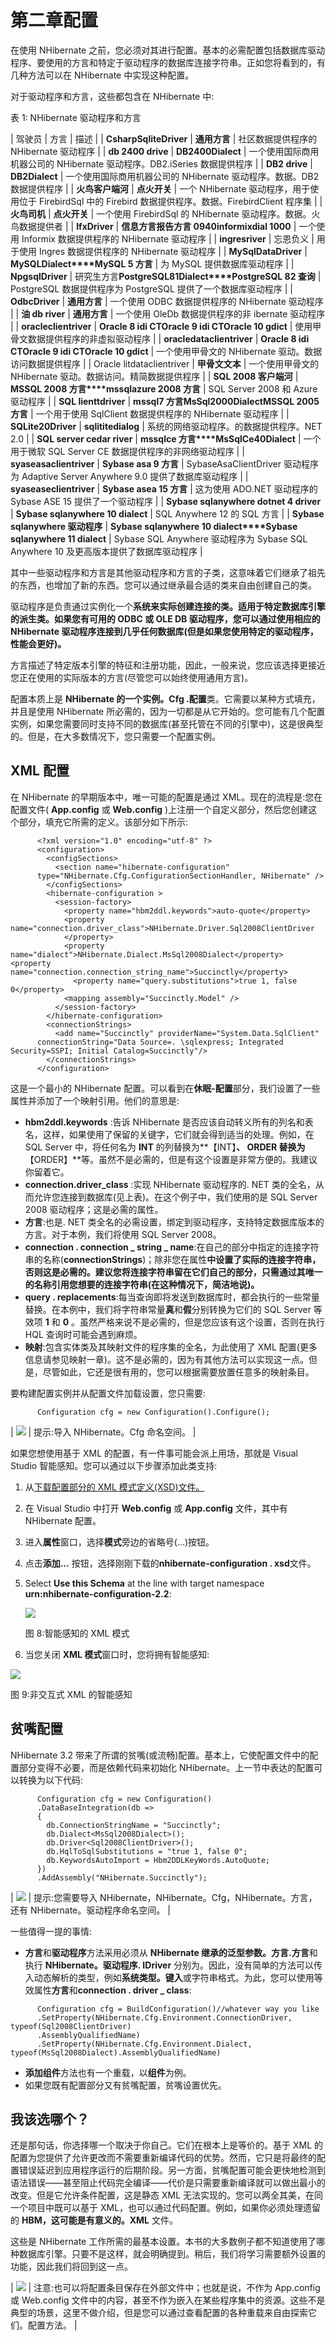 # 第二章配置

在使用 NHibernate 之前，您必须对其进行配置。基本的必需配置包括数据库驱动程序、要使用的方言和特定于驱动程序的数据库连接字符串。正如您将看到的，有几种方法可以在 NHibernate 中实现这种配置。

对于驱动程序和方言，这些都包含在 NHibernate 中:

表 1: NHibernate 驱动程序和方言

| 驾驶员 | 方言 | 描述 |
| **CsharpSqliteDriver** | **通用方言** | 社区数据提供程序的 NHibernate 驱动程序 |
| **db 2400 drive** | **DB2400Dialect** | 一个使用国际商用机器公司的 NHibernate 驱动程序。DB2.iSeries 数据提供程序 |
| **DB2 drive** | **DB2Dialect** | 一个使用国际商用机器公司的 NHibernate 驱动程序。数据。DB2 数据提供程序 |
| **火鸟客户端河** | **点火开关** | 一个 NHibernate 驱动程序，用于使用位于 FirebirdSql 中的 Firebird 数据提供程序。数据。FirebirdClient 程序集 |
| **火鸟司机** | **点火开关** | 一个使用 FirebirdSql 的 NHibernate 驱动程序。数据。火鸟数据提供者 |
| **IfxDriver** | **信息方言****报告方言 0940****informixdial 1000** | 一个使用 Informix 数据提供程序的 NHibernate 驱动程序 |
| **ingresriver** | 忘恩负义 | 用于使用 Ingres 数据提供程序的 NHibernate 驱动程序 |
| **MySqlDataDriver** | **MySQLDialect****MySQL 5 方言** | 为 MySQL 提供数据库驱动程序 |
| **NpgsqlDriver** | 研究生方言**PostgreSQL81Dialect****PostgreSQL 82 查询** | PostgreSQL 数据提供程序为 PostgreSQL 提供了一个数据库驱动程序 |
| **OdbcDriver** | **通用方言** | 一个使用 ODBC 数据提供程序的 NHibernate 驱动程序 |
| **油 db river** | **通用方言** | 一个使用 OleDb 数据提供程序的非 ibernate 驱动程序 |
| **oracleclientriver** | **Oracle 8 idi CT****Oracle 9 idi CT****Oracle 10 gdict** | 使用甲骨文数据提供程序的非虚拟驱动程序 |
| **oracledataclientriver** | **Oracle 8 idi CT****Oracle 9 idi CT****Oracle 10 gdict** | 一个使用甲骨文的 NHibernate 驱动。数据访问数据提供程序 |
| Oracle litdataclientriver | **甲骨文文本** | 一个使用甲骨文的 NHibernate 驱动。数据访问。精简数据提供程序 |
| **SQL 2008 客户端河** | **MSSQL 2008 方言****mssqlazure 2008 方言** | SQL Server 2008 和 Azure 驱动程序 |
| **SQL lienttdriver** | **mssql7 方言****MsSql2000Dialect****MSSQL 2005 方言** | 一个用于使用 SqlClient 数据提供程序的 NHibernate 驱动程序 |
| **SQLite20Driver** | **sqlititedialog** | 系统的网络驱动程序。的数据提供程序。NET 2.0 |
| **SQL server cedar river** | **mssqlce 方言****MsSqlCe40Dialect** | 一个用于微软 SQL Server CE 数据提供程序的非网络驱动程序 |
| **syaseasaclientriver** | **Sybase asa 9 方言** | SybaseAsaClientDriver 驱动程序为 Adaptive Server Anywhere 9.0 提供了数据库驱动程序 |
| **syaseaseclientriver** | **Sybase asea 15 方言** | 这为使用 ADO.NET 驱动程序的 Sybase ASE 15 提供了一个驱动程序 |
| **Sybase sqlanywhere dotnet 4 driver** | **Sybase sqlanywhere 10 dialect** | SQL Anywhere 12 的 SQL 方言 |
| **Sybase sqlanywhere 驱动程序** | **Sybase sqlanywhere 10 dialect****Sybase sqlanywhere 11 dialect** | Sybase SQL Anywhere 驱动程序为 Sybase SQL Anywhere 10 及更高版本提供了数据库驱动程序 |

其中一些驱动程序和方言是其他驱动程序和方言的子类，这意味着它们继承了祖先的东西，也增加了新的东西。您可以通过继承最合适的类来自由创建自己的类。

驱动程序是负责通过实例化一个**系统来实际创建连接的类。适用于特定数据库引擎的派生类。如果您有可用的 ODBC 或 OLE DB 驱动程序，您可以通过使用相应的 NHibernate 驱动程序连接到几乎任何数据库(但是如果您使用特定的驱动程序，性能会更好)。**

方言描述了特定版本引擎的特征和注册功能，因此，一般来说，您应该选择更接近您正在使用的实际版本的方言(尽管您可以始终使用通用方言)。

配置本质上是 **NHibernate 的一个实例。Cfg .配置**类。它需要以某种方式填充，并且是使用 NHibernate 所必需的，因为一切都是从它开始的。您可能有几个配置实例，如果您需要同时支持不同的数据库(甚至托管在不同的引擎中)，这是很典型的。但是，在大多数情况下，您只需要一个配置实例。

## XML 配置

在 NHibernate 的早期版本中，唯一可能的配置是通过 XML。现在的流程是:您在配置文件( **App.config** 或 **Web.config** )上注册一个自定义部分，然后您创建这个部分，填充它所需的定义。该部分如下所示:

```
      <?xml version="1.0" encoding="utf-8" ?>
      <configuration>
        <configSections>
          <section name="hibernate-configuration" 
      type="NHibernate.Cfg.ConfigurationSectionHandler, NHibernate" />
        </configSections>
        <hibernate-configuration >
          <session-factory>
            <property name="hbm2ddl.keywords">auto-quote</property>
            <property name="connection.driver_class">NHibernate.Driver.Sql2008ClientDriver
            </property>
            <property name="dialect">NHibernate.Dialect.MsSql2008Dialect</property> <property name="connection.connection_string_name">Succinctly</property>
              <property name="query.substitutions">true 1, false 0</property>
            <mapping assembly="Succinctly.Model" />
          </session-factory>
        </hibernate-configuration>
        <connectionStrings>
          <add name="Succinctly" providerName="System.Data.SqlClient" 
      connectionString="Data Source=. \sqlexpress; Integrated Security=SSPI; Initial Catalog=Succinctly"/>
        </connectionStrings>
      </configuration>

```

这是一个最小的 NHibernate 配置。可以看到在**休眠-配置**部分，我们设置了一些属性并添加了一个映射引用。他们的意思是:

*   **hbm2ddl.keywords** :告诉 NHibernate 是否应该自动转义所有的列名和表名，这样，如果使用了保留的关键字，它们就会得到适当的处理。例如，在 SQL Server 中，将任何名为 **INT** 的列替换为**【INT】**、 **ORDER** 替换为**【ORDER】**等。虽然不是必需的，但是有这个设置是非常方便的。我建议你留着它。
*   **connection.driver_class** :实现 NHibernate 驱动程序的. NET 类的全名，从而允许您连接到数据库(见上表)。在这个例子中，我们使用的是 SQL Server 2008 驱动程序；这是必需的属性。
*   **方言**:也是. NET 类全名的必需设置，绑定到驱动程序，支持特定数据库版本的方言。对于本例，我们将使用 SQL Server 2008。
*   **connection . connection _ string _ name**:在自己的部分中指定的连接字符串的名称(**connectionStrings**)；除非您在属性**中设置了实际的连接字符串，否则这是必需的。建议您将连接字符串留在它们自己的部分，只需通过其唯一的名称引用您想要的连接字符串(在这种情况下，**简洁地说**)。**
*   **query . replacements**:每当查询即将发送到数据库时，都会执行的一些常量替换。在本例中，我们将字符串常量**真**和**假**分别转换为它们的 SQL Server 等效项 **1** 和 **0** 。虽然严格来说不是必需的，但是您应该有这个设置，否则在执行 HQL 查询时可能会遇到麻烦。
*   **映射**:包含实体类及其映射文件的程序集的全名，为此使用了 XML 配置(更多信息请参见映射一章)。这不是必需的，因为有其他方法可以实现这一点。但是，尽管如此，它还是很有用的，您可以根据需要放置任意多的映射条目。

要构建配置实例并从配置文件加载设置，您只需要:

```
      Configuration cfg = new Configuration().Configure();

```

| ![](img/tip.png) | 提示:导入 NHibernate。Cfg 命名空间。 |

如果您想使用基于 XML 的配置，有一件事可能会派上用场，那就是 Visual Studio 智能感知。您可以通过以下步骤添加此类支持:

1.  从[下载配置部分的 XML 模式定义(XSD)文件。](https://github.com/nhibernate/nhibernate-core/blob/master/src/NHibernate/nhibernate-configuration.xsd)
2.  在 Visual Studio 中打开 **Web.config** 或 **App.config** 文件，其中有 NHibernate 配置。
3.  进入**属性**窗口，选择**模式**旁边的省略号(…)按钮。
4.  点击**添加…** 按钮，选择刚刚下载的**nhibernate-configuration . xsd**文件。
5.  Select **Use this Schema** at the line with target namespace **urn:nhibernate-configuration-2.2**:

    ![](img/figure_8.png)

    图 8:智能感知的 XML 模式

6.  当您关闭 **XML 模式**窗口时，您将拥有智能感知:

![](img/figure_9.png)

图 9:非交互式 XML 的智能感知

## 贫嘴配置

NHibernate 3.2 带来了所谓的贫嘴(或流畅)配置。基本上，它使配置文件中的配置部分变得不必要，而是依赖代码来初始化 NHibernate。上一节中表达的配置可以转换为以下代码:

```
      Configuration cfg = new Configuration()
      .DataBaseIntegration(db =>
      {
        db.ConnectionStringName = "Succinctly";
        db.Dialect<MsSql2008Dialect>();
        db.Driver<Sql2008ClientDriver>();
        db.HqlToSqlSubstitutions = "true 1, false 0";
        db.KeywordsAutoImport = Hbm2DDLKeyWords.AutoQuote;
      })
      .AddAssembly("NHibernate.Succinctly");

```

| ![](img/tip.png) | 提示:您需要导入 NHibernate，NHibernate。Cfg，NHibernate。方言，还有 NHibernate。驱动程序命名空间。 |

一些值得一提的事情:

*   **方言**和**驱动程序**方法采用必须从 **NHibernate 继承的泛型参数。方言.方言**和执行 **NHibernate。驱动程序. IDriver** 分别为。因此，没有简单的方法可以传入动态解析的类型，例如**系统类型。键入**或字符串格式。为此，您可以使用等效属性**方言**和**connection . driver _ class**:

```
      Configuration cfg = BuildConfiguration()//whatever way you like
      .SetProperty(NHibernate.Cfg.Environment.ConnectionDriver, typeof(Sql2008ClientDriver)
      .AssemblyQualifiedName)
      .SetProperty(NHibernate.Cfg.Environment.Dialect, typeof(MsSql2008Dialect).AssemblyQualifiedName)

```

*   **添加组件**方法也有一个重载，以**组件**为例。
*   如果您既有配置部分又有贫嘴配置，贫嘴设置优先。

## 我该选哪个？

还是那句话，你选择哪一个取决于你自己。它们在根本上是等价的。基于 XML 的配置为您提供了允许更改而不需要重新编译代码的优势。然而，它只是将最终的配置错误延迟到应用程序运行的后期阶段。另一方面，贫嘴配置可能会更快地检测到语法错误——甚至阻止代码完全编译——代价是只需要重新编译就可以做出最小的改变。但是它允许条件配置，这是静态 XML 无法实现的。您可以两全其美，在同一个项目中既可以基于 XML，也可以通过代码配置。例如，如果你必须处理遗留的 **HBM，这可能是有意义的。XML** 文件。

这些是 NHibernate 工作所需的最基本设置。本书的大多数例子都不知道使用了哪种数据库引擎。只要不是这样，就会明确提到。稍后，我们将学习需要额外设置的功能，因此我们将回到这一点。

| ![](img/note.png) | 注意:也可以将配置条目保存在外部文件中；也就是说，不作为 App.config 或 Web.config 文件中的内容，甚至不作为嵌入在某些程序集中的资源。这些不是典型的场景，这里不做介绍，但是您可以通过查看配置的各种重载来自由探索它们。配置方法。 |